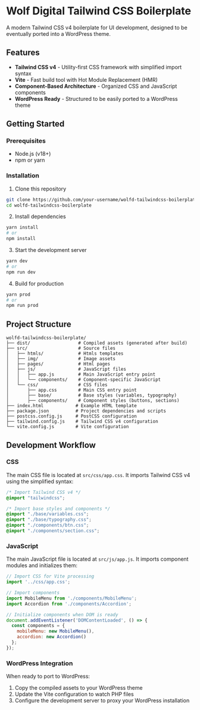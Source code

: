 # Wolf Digital Tailwind CSS Boilerplate

A modern Tailwind CSS v4 boilerplate for UI development, designed to be eventually ported into a WordPress theme.

## Features

- **Tailwind CSS v4** - Utility-first CSS framework with simplified import syntax
- **Vite** - Fast build tool with Hot Module Replacement (HMR)
- **Component-Based Architecture** - Organized CSS and JavaScript components
- **WordPress Ready** - Structured to be easily ported to a WordPress theme

## Getting Started

### Prerequisites

- Node.js (v18+)
- npm or yarn

### Installation

1. Clone this repository
```bash
git clone https://github.com/your-username/wolfd-tailwindcss-boilerplate.git
cd wolfd-tailwindcss-boilerplate
```

2. Install dependencies
```bash
yarn install
# or
npm install
```

3. Start the development server
```bash
yarn dev
# or
npm run dev
```

4. Build for production
```bash
yarn prod
# or
npm run prod
```

## Project Structure

```
wolfd-tailwindcss-boilerplate/
├── dist/                  # Compiled assets (generated after build)
├── src/                   # Source files
│   ├── htmls/             # Htmls templates
│   ├── img/               # Image assets
│   ├── pages/             # Html pages
│   ├── js/                # JavaScript files
│   │   ├── app.js         # Main JavaScript entry point
│   │   └── components/    # Component-specific JavaScript
│   └── css/               # CSS files
│       ├── app.css        # Main CSS entry point
│       ├── base/          # Base styles (variables, typography)
│       ├── components/    # Component styles (buttons, sections)
├── index.html            # Example HTML template
├── package.json          # Project dependencies and scripts
├── postcss.config.js     # PostCSS configuration
├── tailwind.config.js    # Tailwind CSS v4 configuration
└── vite.config.js        # Vite configuration
```

## Development Workflow

### CSS

The main CSS file is located at `src/css/app.css`. It imports Tailwind CSS v4 using the simplified syntax:

```css
/* Import Tailwind CSS v4 */
@import "tailwindcss";

/* Import base styles and components */
@import "./base/variables.css";
@import "./base/typography.css";
@import "./components/btn.css";
@import "./components/section.css";
```

### JavaScript

The main JavaScript file is located at `src/js/app.js`. It imports component modules and initializes them:

```javascript
// Import CSS for Vite processing
import '../css/app.css';

// Import components
import MobileMenu from './components/MobileMenu';
import Accordion from './components/Accordion';

// Initialize components when DOM is ready
document.addEventListener('DOMContentLoaded', () => {
  const components = {
    mobileMenu: new MobileMenu(),
    accordion: new Accordion()
  };
});
```

### WordPress Integration

When ready to port to WordPress:

1. Copy the compiled assets to your WordPress theme
2. Update the Vite configuration to watch PHP files
3. Configure the development server to proxy your WordPress installation